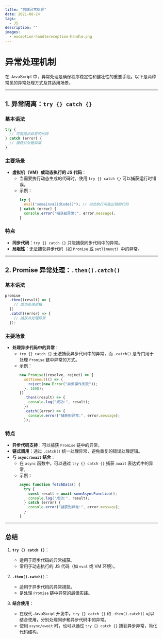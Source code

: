 ```yaml
---
title: "前端异常处理"
date: 2021-08-24
tags:
  - JS
description: ""
images:
  - exception-handle/eception-handle.png
---
```


# 异常处理机制

在 JavaScript 中，异常处理是确保程序稳定性和健壮性的重要手段。以下是两种常见的异常处理方式及其适用场景。

---

## 1. 异常隔离：`try {} catch {}`

### 基本语法
```javascript
try {
  // 可能抛出异常的代码
} catch (error) {
  // 捕获并处理异常
}
```

### 主要场景
- **虚拟机（VM）或动态执行的 JS 代码**：
  - 当需要执行动态生成的代码时，使用 `try {} catch {}` 可以捕获运行时错误。
  - 示例：
    ```javascript
    try {
      eval("someInvalidCode()"); // 动态执行可能出错的代码
    } catch (error) {
      console.error("捕获到异常:", error.message);
    }
    ```

### 特点
- **同步代码**：`try {} catch {}` 只能捕获同步代码中的异常。
- **局限性**：无法捕获异步代码（如 `Promise` 或 `setTimeout`）中的异常。

---

## 2. Promise 异常处理：`.then().catch()`

### 基本语法
```javascript
promise
  .then((result) => {
    // 成功处理逻辑
  })
  .catch((error) => {
    // 捕获并处理异常
  });
```

### 主要场景
- **处理异步代码中的异常**：
  - `try {} catch {}` 无法捕获异步代码中的异常，而 `.catch()` 是专门用于处理 `Promise` 链中异常的方式。
  - 示例：
    ```javascript
    new Promise((resolve, reject) => {
      setTimeout(() => {
        reject(new Error("异步操作失败"));
      }, 1000);
    })
      .then((result) => {
        console.log("成功:", result);
      })
      .catch((error) => {
        console.error("捕获到异常:", error.message);
      });
    ```

### 特点
- **异步代码支持**：可以捕获 `Promise` 链中的异常。
- **链式调用**：通过 `.catch()` 统一处理异常，避免重复的错误处理逻辑。
- **与 `async/await` 结合**：
  - 在 `async` 函数中，可以通过 `try {} catch {}` 捕获 `await` 表达式中的异常。
  - 示例：
    ```javascript
    async function fetchData() {
      try {
        const result = await someAsyncFunction();
        console.log("成功:", result);
      } catch (error) {
        console.error("捕获到异常:", error.message);
      }
    }
    ```

---

## 总结

1. **`try {} catch {}`**：
   - 适用于同步代码的异常捕获。
   - 常用于动态执行的 JS 代码（如 `eval` 或 VM 环境）。

2. **`.then().catch()`**：
   - 适用于异步代码的异常捕获。
   - 是处理 `Promise` 链中异常的最佳实践。

3. **结合使用**：
   - 在现代 JavaScript 开发中，`try {} catch {}` 和 `.then().catch()` 可以结合使用，分别处理同步和异步代码中的异常。
   - 使用 `async/await` 时，也可以通过 `try {} catch {}` 捕获异步异常，简化代码结构。
